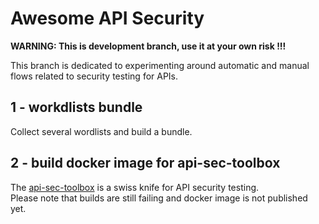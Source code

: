 # Awesome API Security 

**WARNING: This is development branch, use it at your own risk !!!**

This branch is dedicated to experimenting around automatic and manual flows related to security testing for APIs.

## 1 - workdlists bundle
Collect several wordlists and build a bundle.

## 2 - build docker image for api-sec-toolbox
The [api-sec-toolbox](https://hub.docker.com/r/arainho/api-sec-toolbox) is a swiss knife for API security testing.  
Please note that builds are still failing and docker image is not published yet.


